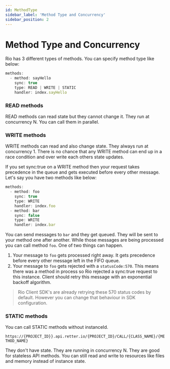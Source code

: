 ```yaml
---
id: MethodType
sidebar_label: 'Method Type and Concurrency'
sidebar_position: 2
---
```


# Method Type and Concurrency

Rio has 3 different types of methods. You can specify method type like below:

```typescript
methods:
  - method: sayHello
    sync: true
    type: READ | WRITE | STATIC
    handler: index.sayHello
```

### READ methods

READ methods can read state but they cannot change it. They run at concurrency N. You can call them in parallel. 

### WRITE methods

WRITE methods can read and also change state. They always run at concurrency 1. There is no chance that any WRITE method can end up in a race condition and over write each others state updates. 

If you set sync:true on a WRITE method then your request takes precedence in the queue and gets executed before every other message. Let's say you have two methods like below:

```typescript
methods:
  - method: foo
    sync: true
    type: WRITE
    handler: index.foo
  - method: bar
    sync: false
    type: WRITE
    handler: index.bar
```

You can send messages to `bar` and they get queued. They will be sent to your method one after another. While those messages are being processed you can call method `foo`. One of two things can happen.

1. Your message to `foo` gets processed right away. It gets precedence before every other message left in the FIFO queue.
2. Your message to `foo` gets rejected with a `statusCode:570`. This means there was a method in process so Rio rejected a sync:true request to this instance. Client should retry this message with an exponential backoff algorithm. 
   
> Rio Client SDK's are already retrying these 570 status codes by default. However you can change that behaviour in SDK configuration.

### STATIC methods

You can call STATIC methods without instanceId. 

`https://{PROJECT_ID}}.api.retter.io/{PROJECT_ID}/CALL/{CLASS_NAME}/{METHOD_NAME}`

They don't have state. They are running in concurrency N. They are good for stateless API methods. You can still read and write to resources like files and memory instead of instance state.
